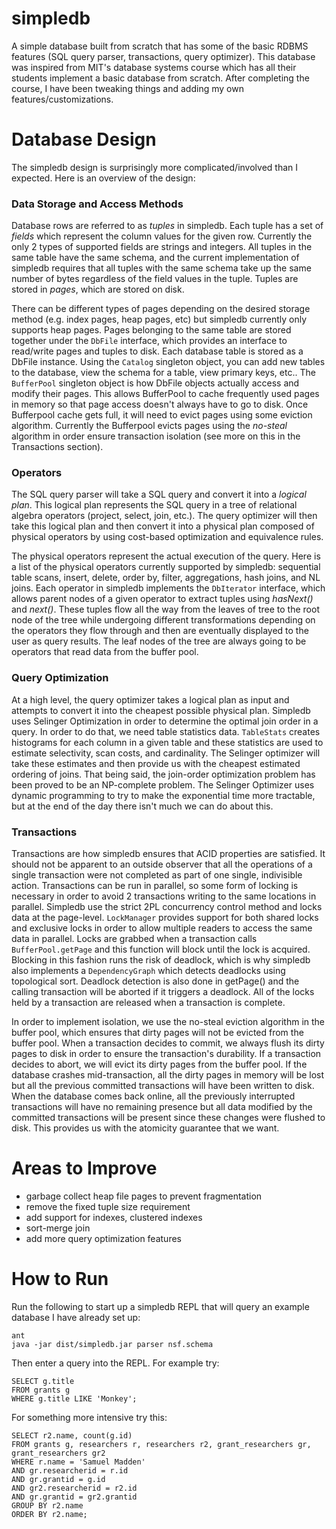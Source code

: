# simpledb
A simple database built from scratch that has some of the basic RDBMS features (SQL query parser, transactions, query optimizer).
This database was inspired from MIT's database systems course which has all their students implement a basic database from scratch.
After completing the course, I have been tweaking things and adding my own features/customizations.

# Database Design
The simpledb design is surprisingly more complicated/involved than I expected. Here is an overview of the design:

### Data Storage and Access Methods
Database rows are referred to as *tuples* in simpledb. Each tuple has a set of *fields* which represent the column values
for the given row. Currently the only 2 types of supported fields are strings and integers. All tuples in the same table have the same schema, and the current implementation of simpledb requires that all tuples with the same schema take up the same number of bytes regardless of the field values in the tuple. Tuples are stored in *pages*, which are stored on disk.

There can be different types of pages depending on the desired storage method (e.g. index pages, heap pages, etc) but simpledb currently only supports heap pages. Pages belonging to the same table are stored together under the `DbFile` interface, which provides an interface to read/write pages and tuples to disk. Each database table is stored as a DbFile instance. Using the `Catalog` singleton object, you can add new tables to the database, view the schema for a table, view primary keys, etc.. The `BufferPool` singleton object is how DbFile objects actually access and modify their pages. This allows BufferPool to cache frequently used pages in memory so that page access doesn't always have to go to disk. Once Bufferpool cache gets full, it will need to evict pages using some eviction algorithm. Currently the Bufferpool evicts pages using the *no-steal* algorithm in order ensure transaction isolation (see more on this in the Transactions section).


### Operators
The SQL query parser will take a SQL query and convert it into a *logical plan*. This logical plan represents the SQL query in a tree of relational algebra operators (project, select, join, etc.). The query optimizer will then take this logical plan and then convert it into a physical plan composed of physical operators by using cost-based optimization and equivalence rules.

The physical operators represent the actual execution of the query. Here is a list of the physical operators currently supported by simpledb: sequential table scans, insert, delete, order by, filter, aggregations, hash joins, and NL joins. Each operator in simpledb implements the `DbIterator` interface, which allows parent nodes of a given operator to extract tuples using *hasNext()* and *next()*. These tuples flow all the way from the leaves of tree to the root node of the tree while undergoing different transformations depending on the operators they flow through and then are eventually displayed to the user as query results. The leaf nodes of the tree are always going to be operators that read data from the buffer pool.


### Query Optimization
At a high level, the query optimizer takes a logical plan as input and attempts to convert it into the cheapest possible physical plan. Simpledb uses Selinger Optimization in order to determine the optimal join order in a query. In order to do that, we need table statistics data. `TableStats` creates histograms for each column in a given table and these statistics are used to estimate selectivity, scan costs, and cardinality. The Selinger optimizer will take these estimates and then provide us with the cheapest estimated ordering of joins. That being said, the join-order optimization problem has been proved to be an NP-complete problem. The Selinger Optimizer uses dynamic programming to try to make the exponential time more tractable, but at the end of the day there isn't much we can do about this.


### Transactions
Transactions are how simpledb ensures that ACID properties are satisfied. It should not be apparent to an outside observer that all the operations of a single transaction were not completed as part of one single, indivisible action. Transactions can be run in parallel, so some form of locking is necessary in order to avoid 2 transactions writing to the same locations in parallel. Simpledb use the strict 2PL concurrency control method and locks data at the page-level. `LockManager` provides support for both shared locks and exclusive locks in order to allow multiple readers to access the same data in parallel. Locks are grabbed when a transaction calls `BufferPool.getPage` and this function will block until the lock is acquired. Blocking in this fashion runs the risk of deadlock, which is why simpledb also implements a `DependencyGraph` which detects deadlocks using topological sort. Deadlock detection is also done in getPage() and the calling transaction will be aborted if it triggers a deadlock. All of the locks held by a transaction are released when a transaction is complete.

In order to implement isolation, we use the no-steal eviction algorithm in the buffer pool, which ensures that dirty pages will not be evicted from the buffer pool. When a transaction decides to commit, we always flush its dirty pages to disk in order to ensure the transaction's durability. If a transaction decides to abort, we will evict its dirty pages from the buffer pool. If the database crashes mid-transaction, all the dirty pages in memory will be lost but all the previous committed transactions will have been written to disk. When the database comes back online, all the previously interrupted transactions will have no remaining presence but all data modified by the committed transactions will be present since these changes were flushed to disk. This provides us with the atomicity guarantee that we want.


# Areas to Improve
* garbage collect heap file pages to prevent fragmentation
* remove the fixed tuple size requirement
* add support for indexes, clustered indexes
* sort-merge join
* add more query optimization features


# How to Run
Run the following to start up a simpledb REPL that will query an example database I have already set up:

```
ant
java -jar dist/simpledb.jar parser nsf.schema
```
Then enter a query into the REPL. For example try:

```
SELECT g.title
FROM grants g
WHERE g.title LIKE 'Monkey';
```

For something more intensive try this:

```
SELECT r2.name, count(g.id)
FROM grants g, researchers r, researchers r2, grant_researchers gr,
grant_researchers gr2
WHERE r.name = 'Samuel Madden'
AND gr.researcherid = r.id
AND gr.grantid = g.id
AND gr2.researcherid = r2.id
AND gr.grantid = gr2.grantid
GROUP BY r2.name
ORDER BY r2.name;
 ```
